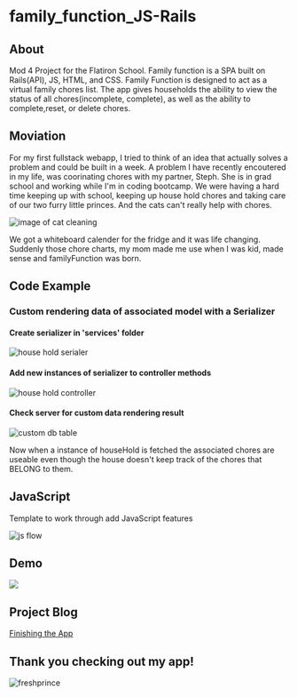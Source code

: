 # family_function_JS-Rails

## About

Mod 4 Project for the Flatiron School. Family function is a SPA built on Rails(API), JS, HTML, and CSS. Family Function is designed to act as a virtual family chores list. The app gives households the ability to view the status of all chores(incomplete, complete), as well as the ability to complete,reset, or delete chores.  

## Moviation

For my first fullstack webapp, I tried to think of an idea that actually solves a problem and could be built in a week. A problem I have recently encoutered in my life, was coorinating chores with my partner, Steph. She is in grad school and working while I'm in coding bootcamp. We were having a hard time keeping up with school, keeping up house hold chores and taking care of our two furry little princes. And the cats can't really help with chores.

![image of cat cleaning](https://media.giphy.com/media/z5fNH8BMbeDN6/giphy.gif "cat-cleaning")

We got a whiteboard calender for the fridge and it was life changing. Suddenly those chore charts, my mom made me use when I was kid, made sense and familyFunction was born. 

## Code Example

### Custom rendering data of associated model with a Serializer 

#### Create serializer in 'services' folder
![house hold serialer](https://i.ibb.co/QDm5dyt/Screen-Shot-2019-12-16-at-1-08-26-PM.png "")

#### Add new instances of serializer to controller methods 
![house hold controller](https://i.ibb.co/99kXcVd/Screen-Shot-2019-12-16-at-1-18-22-PM.png "")

#### Check server for custom data rendering result
![custom db table](https://i.ibb.co/k58K1QV/Screen-Shot-2019-12-16-at-1-16-18-PM.png "")

Now when a instance of houseHold is fetched the associated chores are useable even though the house doesn't keep track of the chores that BELONG to them.

## JavaScript

Template to work through add JavaScript features

![js flow](https://i.ibb.co/rZxYFZF/Screen-Shot-2019-12-16-at-1-31-01-PM.png "")

## Demo

[![](http://img.youtube.com/vi/L04JD4ptDW0/0.jpg)](http://www.youtube.com/watch?v=L04JD4ptDW0 "")

## Project Blog
[Finishing the App](https://christopherkalfas.github.io/finishing_the_app)


## Thank you checking out my app!

![freshprince](https://media.giphy.com/media/6qntWaCPtFWLe/giphy.gif "freshprince")
